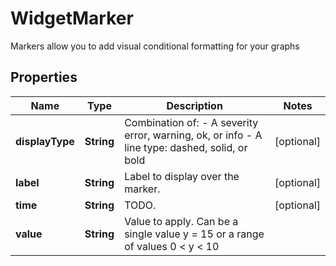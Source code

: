 

# WidgetMarker

Markers allow you to add visual conditional formatting for your graphs
## Properties

Name | Type | Description | Notes
------------ | ------------- | ------------- | -------------
**displayType** | **String** | Combination of:   - A severity error, warning, ok, or info   - A line type: dashed, solid, or bold  |  [optional]
**label** | **String** | Label to display over the marker. |  [optional]
**time** | **String** | TODO. |  [optional]
**value** | **String** | Value to apply. Can be a single value y &#x3D; 15 or a range of values 0 &lt; y &lt; 10 | 



